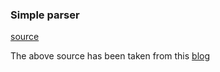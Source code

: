 ### Simple parser
[source](https://github.com/sairamaj/techdata/tree/master/codesnippets/src/Parser/SimpleParser)

The above source has been taken from this [blog](https://jack-vanlightly.com/blog/2016/2/3/creating-a-simple-tokenizer-lexer-in-c)